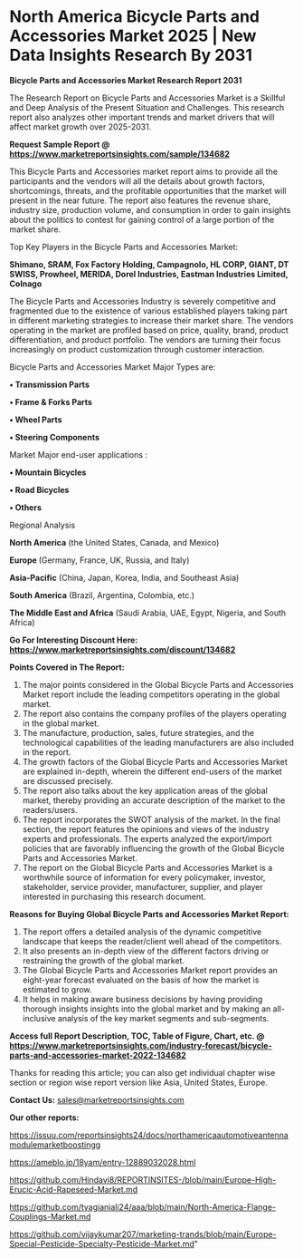 # North America Bicycle Parts and Accessories Market 2025 | New Data Insights Research By 2031

<strong>Bicycle Parts and Accessories Market Research Report 2031</strong>

The Research Report on Bicycle Parts and Accessories Market is a Skillful and Deep Analysis of the Present Situation and Challenges. This research report also analyzes other important trends and market drivers that will affect market growth over 2025-2031.

<strong>Request Sample Report @ <a href=https://www.marketreportsinsights.com/sample/134682>https://www.marketreportsinsights.com/sample/134682</a></strong>

This Bicycle Parts and Accessories market report aims to provide all the participants and the vendors will all the details about growth factors, shortcomings, threats, and the profitable opportunities that the market will present in the near future. The report also features the revenue share, industry size, production volume, and consumption in order to gain insights about the politics to contest for gaining control of a large portion of the market share.

Top Key Players in the Bicycle Parts and Accessories Market:

<strong>Shimano, SRAM, Fox Factory Holding, Campagnolo, HL CORP, GIANT, DT SWISS, Prowheel, MERIDA, Dorel Industries, Eastman Industries Limited, Colnago</strong>

The Bicycle Parts and Accessories Industry is severely competitive and fragmented due to the existence of various established players taking part in different marketing strategies to increase their market share. The vendors operating in the market are profiled based on price, quality, brand, product differentiation, and product portfolio. The vendors are turning their focus increasingly on product customization through customer interaction.

Bicycle Parts and Accessories Market Major Types are:

<strong>• Transmission Parts

• Frame & Forks Parts

• Wheel Parts

• Steering Components</strong>

Market Major end-user applications :

<strong>• Mountain Bicycles

• Road Bicycles

• Others</strong>

Regional Analysis

</u><strong><b>North America</b></strong> (the United States, Canada, and Mexico)

<strong><b>Europe </b></strong>(Germany, France, UK, Russia, and Italy)

<strong><b>Asia-Pacific</b></strong> (China, Japan, Korea, India, and Southeast Asia)

<strong><b>South America</b></strong> (Brazil, Argentina, Colombia, etc.)

<strong><b>The Middle East and Africa</b></strong> (Saudi Arabia, UAE, Egypt, Nigeria, and South Africa)

<strong>Go For Interesting Discount Here: <a href=https://www.marketreportsinsights.com/discount/134682>https://www.marketreportsinsights.com/discount/134682</a></strong>

<strong>Points Covered in The Report:</strong>
<ol>
  <li>The major points considered in the Global Bicycle Parts and Accessories Market report include the leading competitors operating in the global market.</li>
  <li>The report also contains the company profiles of the players operating in the global market.</li>
  <li>The manufacture, production, sales, future strategies, and the technological capabilities of the leading manufacturers are also included in the report.</li>
  <li>The growth factors of the Global Bicycle Parts and Accessories Market are explained in-depth, wherein the different end-users of the market are discussed precisely.</li>
  <li>The report also talks about the key application areas of the global market, thereby providing an accurate description of the market to the readers/users.</li>
  <li>The report incorporates the SWOT analysis of the market. In the final section, the report features the opinions and views of the industry experts and professionals. The experts analyzed the export/import policies that are favorably influencing the growth of the Global Bicycle Parts and Accessories Market.</li>
  <li>The report on the Global Bicycle Parts and Accessories Market is a worthwhile source of information for every policymaker, investor, stakeholder, service provider, manufacturer, supplier, and player interested in purchasing this research document.</li>
</ol>
<strong>Reasons for Buying Global Bicycle Parts and Accessories Market Report:</strong>

<ol>
  <li>The report offers a detailed analysis of the dynamic competitive landscape that keeps the reader/client well ahead of the competitors.</li>
  <li>It also presents an in-depth view of the different factors driving or restraining the growth of the global market.</li>
  <li>The Global Bicycle Parts and Accessories Market report provides an eight-year forecast evaluated on the basis of how the market is estimated to grow.</li>
  <li>It helps in making aware business decisions by having providing thorough insights insights into the global market and by making an all-inclusive analysis of the key market segments and sub-segments.</li>
</ol>
<strong>Access full Report Description, TOC, Table of Figure, Chart, etc. @ <a href=https://www.marketreportsinsights.com/industry-forecast/bicycle-parts-and-accessories-market-2022-134682>https://www.marketreportsinsights.com/industry-forecast/bicycle-parts-and-accessories-market-2022-134682</a></strong>


Thanks for reading this article; you can also get individual chapter wise section or region wise report version like Asia, United States, Europe.

<strong>Contact Us:</strong>
sales@marketreportsinsights.com

<strong>Our other reports:</strong>

<a href=https://issuu.com/reportsinsights24/docs/northamericaautomotiveantennamodulemarketboostingg>https://issuu.com/reportsinsights24/docs/northamericaautomotiveantennamodulemarketboostingg</a>

<a href=https://ameblo.jp/18yam/entry-12889032028.html>https://ameblo.jp/18yam/entry-12889032028.html</a>

<a href=https://github.com/Hindavi8/REPORTINSITES-/blob/main/Europe-High-Erucic-Acid-Rapeseed-Market.md>https://github.com/Hindavi8/REPORTINSITES-/blob/main/Europe-High-Erucic-Acid-Rapeseed-Market.md</a>

<a href=https://github.com/tyagianjali24/aaa/blob/main/North-America-Flange-Couplings-Market.md>https://github.com/tyagianjali24/aaa/blob/main/North-America-Flange-Couplings-Market.md</a>

<a href=https://github.com/vijaykumar207/marketing-trands/blob/main/Europe-Special-Pesticide-Specialty-Pesticide-Market.md>https://github.com/vijaykumar207/marketing-trands/blob/main/Europe-Special-Pesticide-Specialty-Pesticide-Market.md</a>"
